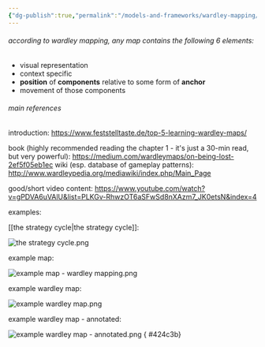 ```yaml
---
{"dg-publish":true,"permalink":"/models-and-frameworks/wardley-mapping/","tags":["knowledgemanagement","🌿","mapping","strategy","framework"],"created":"2023-06-04T20:16:22.963-03:00","updated":"2024-07-17T22:15:10.004-03:00"}
---
```


###### according to wardley mapping, any map contains the following 6 elements:

- visual representation
- context specific
- **position** of **components** relative to some form of **anchor**
- movement of those components

###### main references

introduction:
https://www.feststelltaste.de/top-5-learning-wardley-maps/

book (highly recommended reading the chapter 1 - it's just a 30-min read, but very powerful): https://medium.com/wardleymaps/on-being-lost-2ef5f05eb1ec
wiki (esp. database of gameplay patterns): http://www.wardleypedia.org/mediawiki/index.php/Main_Page

good/short video content:
https://www.youtube.com/watch?v=gPDVA6uVAlU&list=PLKGv-RhwzOT6aSFwSd8nXAzm7_JK0etsN&index=4


examples:

[[the strategy cycle\|the strategy cycle]]:

![the strategy cycle.png](/img/user/images/models%20&%20frameworks/the%20strategy%20cycle.png)

example map:

![example map - wardley mapping.png](/img/user/images/maps/example%20map%20-%20wardley%20mapping.png)

example wardley map:

![example wardley map.png](/img/user/images/maps/example%20wardley%20map.png)

example wardley map - annotated:

![example wardley map - annotated.png](/img/user/images/maps/example%20wardley%20map%20-%20annotated.png)
{ #424c3b}
